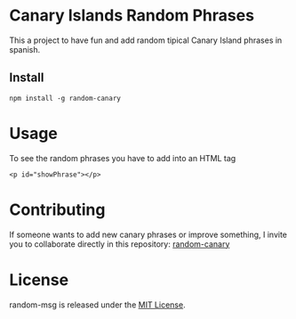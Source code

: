 # Canary Islands Random Phrases

This a project to have fun and add random tipical Canary Island phrases in spanish.  


## Install

```npm
npm install -g random-canary
```

# Usage

To see the random phrases you have to add into an HTML tag 

```
<p id="showPhrase"></p>
```

# Contributing
If someone wants to add new canary phrases or improve something, I invite you to collaborate directly in this repository: [random-canary](https://github.com/cquesadad/random-canary)

# License
random-msg is released under the [MIT License](https://opensource.org/licenses/MIT).